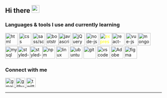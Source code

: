 <!-- welcome message -->
<h2>Hi there <img src="https://media.giphy.com/media/hvRJCLFzcasrR4ia7z/giphy.gif" width="25px"></h2>

<!-- Languages and tools -->

### Languages & tools I use and currently learning

<img width="40" height="40" src="https://cdn.icon-icons.com/icons2/2415/PNG/128/html_plain_wordmark_logo_icon_146476.png" alt="html" /> <img width="40" height="40" src="https://cdn.icon-icons.com/icons2/2415/PNG/512/css_plain_wordmark_logo_icon_146574.png" alt="css" /> <img width="40" height="40" src="https://cdn.icon-icons.com/icons2/2108/PNG/128/sass_icon_130835.png" alt="sass/scss" /> <img width="40" height="40" src="https://cdn.icon-icons.com/icons2/2415/PNG/512/bootstrap_plain_wordmark_logo_icon_146620.png" alt="bootstrap" /><img width="40" height="40" src="https://cdn.icon-icons.com/icons2/2108/PNG/128/javascript_icon_130900.png" alt="javascript" /> <img width="40" height="40" src="https://cdn.icon-icons.com/icons2/2415/PNG/512/jquery_plain_logo_icon_146444.png" alt="jQuery" /> <img width="40" height="40" src="https://cdn.icon-icons.com/icons2/2415/PNG/512/nodejs_original_logo_icon_146411.png" alt="node-js" /> <img width="40" height="40" style="color:yellow;" src="https://cdn.icon-icons.com/icons2/2415/PNG/512/express_original_logo_icon_146527.png" alt="expressjs" /><img width="40" height="40" src="https://cdn.icon-icons.com/icons2/2108/PNG/128/react_icon_130845.png" alt="react-js" /> <img width="40" height="40" src="https://cdn.icon-icons.com/icons2/2108/PNG/128/vue_icon_130791.png" alt="vue-js" /><img width="40" height="40" src="https://cdn.icon-icons.com/icons2/2415/PNG/512/mongodb_original_wordmark_logo_icon_146425.png" alt="mongodb" /> <img width="40" height="40" src="https://cdn.icon-icons.com/icons2/2415/PNG/512/mysql_original_wordmark_logo_icon_146417.png" alt="mysql" /><img width="40" height="40" src="https://cdn.icon-icons.com/icons2/2107/PNG/512/file_type_styled_icon_130142.png" alt="styled-component" /><img width="40" height="40" src="https://cdn.icon-icons.com/icons2/2107/PNG/512/file_type_ejs_icon_130626.png" alt="styled-component" /><img width="40" height="40" src="https://cdn.icon-icons.com/icons2/2108/PNG/128/npm_icon_130871.png" alt="npm" /> <img width="40" height="40" src="https://cdn.icon-icons.com/icons2/2108/PNG/128/linux_icon_130887.png" alt="linux" /> <img width="40" height="40" src="https://cdn.icon-icons.com/icons2/2415/PNG/512/ubuntu_plain_wordmark_logo_icon_146632.png" alt="ubuntu" /> <img width="40" height="40" src="https://cdn.icon-icons.com/icons2/2108/PNG/128/git_icon_130933.png" alt="git" /> <img width="40" height="40" src="https://cdn.icon-icons.com/icons2/2107/PNG/512/file_type_vscode_icon_130084.png" alt="vscode" />  <img width="40" height="40" src="https://cdn.icon-icons.com/icons2/3053/PNG/512/adobe_xd_macos_bigsur_icon_190424.png" alt="Adobe Xd" />  <img width="40" height="40" src="https://www.vectorlogo.zone/logos/figma/figma-icon.svg" alt="figma" /> 

<!-- Connect with me -->

### Connect with me

<a href="mailto:israelndouenquiries@gmail.com" target="_blank" title="israelndouenquiries@gmail.com">
	<img width="30" height="30" src="https://cdn.icon-icons.com/icons2/2108/PNG/128/gmail_icon_130929.png" alt="gmail" />
</a>
<a href="https://github.com/israelndou" target="_blank" title="github.com | israelndou">
	<img width="30" height="30" src="https://cdn.icon-icons.com/icons2/2108/PNG/128/github_icon_130931.png" alt="github.com" />
</a>
<a href="https://twitter.com/codythetaurus" target="_blank" title="twitter | @codythetaurus">
	<img width="30" height="30" src="https://cdn.icon-icons.com/icons2/2108/PNG/128/twitter_icon_130806.png" alt="twitter" />
</a>

---

<!-- GitHub stats -->

<!-- <h3>My GitHub Statistics</h3>

<p> -->
<!-- GitHub Stats -->
<!-- <img height="180em" src="https://github-readme-stats.vercel.app/api?username=israelndou&show_icons=true&hide_border=true" /> -->
<!-- Most Used Languages -->
<!-- <img height="180em" src="https://github-readme-stats.vercel.app/api/top-langs/?username=israelndou&exclude_repo=KNN-Image-Classification&show_icons=true&hide_border=true&layout=compact&langs_count=8"/> -->

<!-- </p> -->

